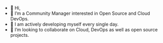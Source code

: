 - 👋 Hi, 
- 👀 I’m  a Community Manager interested in Open Source and  Cloud DevOps.
- 🌱 I am actively developing myself every single day.
- 💞️ I’m looking to collaborate on Cloud, DevOps as well as open source projects.

<!---
This is a ✨ special ✨ repository because its `README.md` (this file) appears on your GitHub profile.
You can click the Preview link to take a look at your changes.
--->
